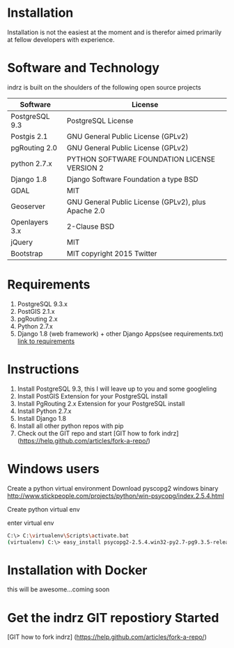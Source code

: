 Installation
============

Installation is not the easiest at the moment and is therefor aimed primarily at fellow developers with experience.

Software and Technology
=======================

indrz is built on the shoulders of the following open source projects

Software      | License
------------- | -------------
PostgreSQL 9.3  | PostgreSQL License
Postgis 2.1     | GNU General Public License (GPLv2)
pgRouting 2.0   | GNU General Public License (GPLv2)
python 2.7.x    | PYTHON SOFTWARE FOUNDATION LICENSE VERSION 2
Django 1.8      | Django Software Foundation  a type BSD
GDAL            | MIT
Geoserver       | GNU General Public License (GPLv2), plus Apache 2.0
Openlayers 3.x  | 2-Clause BSD
jQuery          | MIT
Bootstrap       | MIT copyright 2015 Twitter



Requirements
============

  1. PostgreSQL 9.3.x
  1. PostGIS 2.1.x
  1. pgRouting 2.x
  1. Python 2.7.x
  1. Django 1.8 (web framework) + other Django Apps(see requirements.txt) [link to requirements](requirements.txt)

Instructions
============

1. Install PostgreSQL 9.3, this I will leave up to you and some googleling
1. Install PostGIS Extension for your PostgreSQL install
1. Install PgRouting 2.x Extension for your PostgreSQL install
1. Install Python 2.7.x
1. Install Django 1.8
1. Install all other python repos with pip
1. Check out the GIT repo and start [GIT how to fork indrz] (https://help.github.com/articles/fork-a-repo/)


Windows users
=============

Create a python virtual environment
Download pyscopg2 windows binary http://www.stickpeople.com/projects/python/win-psycopg/index.2.5.4.html

Create python virtual env

enter virtual env

```bash
C:\> C:\virtualenv\Scripts\activate.bat 
(virtualenv) C:\> easy_install psycopg2-2.5.4.win32-py2.7-pg9.3.5-release.exe
```


Installation with Docker
========================

this will be awesome...coming soon


Get the indrz GIT repostiory Started
====================================

[GIT how to fork indrz] (https://help.github.com/articles/fork-a-repo/)



